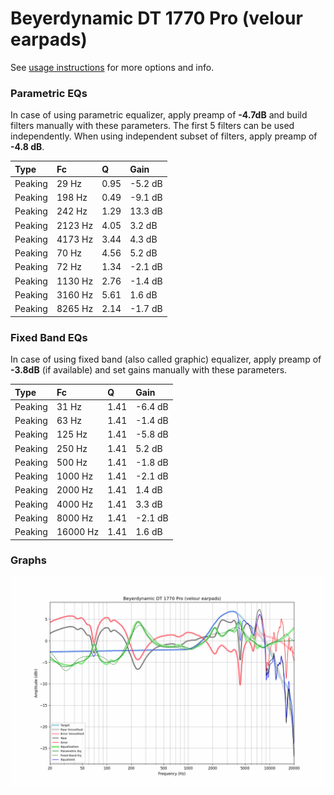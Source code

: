 # Beyerdynamic DT 1770 Pro (velour earpads)
See [usage instructions](https://github.com/jaakkopasanen/AutoEq#usage) for more options and info.

### Parametric EQs
In case of using parametric equalizer, apply preamp of **-4.7dB** and build filters manually
with these parameters. The first 5 filters can be used independently.
When using independent subset of filters, apply preamp of **-4.8 dB**.

| Type    | Fc      |    Q | Gain    |
|:--------|:--------|:-----|:--------|
| Peaking | 29 Hz   | 0.95 | -5.2 dB |
| Peaking | 198 Hz  | 0.49 | -9.1 dB |
| Peaking | 242 Hz  | 1.29 | 13.3 dB |
| Peaking | 2123 Hz | 4.05 | 3.2 dB  |
| Peaking | 4173 Hz | 3.44 | 4.3 dB  |
| Peaking | 70 Hz   | 4.56 | 5.2 dB  |
| Peaking | 72 Hz   | 1.34 | -2.1 dB |
| Peaking | 1130 Hz | 2.76 | -1.4 dB |
| Peaking | 3160 Hz | 5.61 | 1.6 dB  |
| Peaking | 8265 Hz | 2.14 | -1.7 dB |

### Fixed Band EQs
In case of using fixed band (also called graphic) equalizer, apply preamp of **-3.8dB**
(if available) and set gains manually with these parameters.

| Type    | Fc       |    Q | Gain    |
|:--------|:---------|:-----|:--------|
| Peaking | 31 Hz    | 1.41 | -6.4 dB |
| Peaking | 63 Hz    | 1.41 | -1.4 dB |
| Peaking | 125 Hz   | 1.41 | -5.8 dB |
| Peaking | 250 Hz   | 1.41 | 5.2 dB  |
| Peaking | 500 Hz   | 1.41 | -1.8 dB |
| Peaking | 1000 Hz  | 1.41 | -2.1 dB |
| Peaking | 2000 Hz  | 1.41 | 1.4 dB  |
| Peaking | 4000 Hz  | 1.41 | 3.3 dB  |
| Peaking | 8000 Hz  | 1.41 | -2.1 dB |
| Peaking | 16000 Hz | 1.41 | 1.6 dB  |

### Graphs
![](./Beyerdynamic%20DT%201770%20Pro%20(velour%20earpads).png)